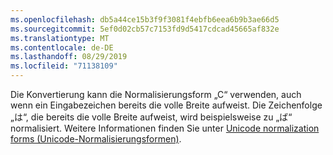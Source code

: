 ```yaml
---
ms.openlocfilehash: db5a44ce15b3f9f3081f4ebfb6eea6b9b3ae66d5
ms.sourcegitcommit: 5ef0d02cb57c7153fd9d5417cdcad45665af832e
ms.translationtype: MT
ms.contentlocale: de-DE
ms.lasthandoff: 08/29/2019
ms.locfileid: "71138109"
---
```

Die Konvertierung kann die Normalisierungsform „C“ verwenden, auch wenn ein Eingabezeichen bereits die volle Breite aufweist. Die Zeichenfolge „は“, die bereits die volle Breite aufweist, wird beispielsweise zu „ば“ normalisiert. Weitere Informationen finden Sie unter [Unicode normalization forms (Unicode-Normalisierungsformen)](https://unicode.org/reports/tr15).
